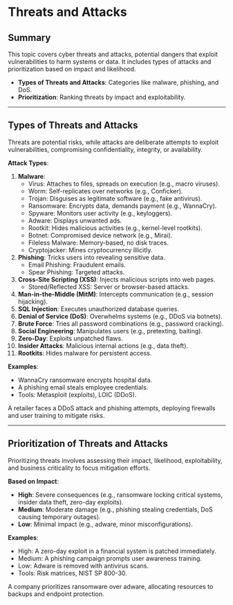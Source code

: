 # Threats and Attacks

## Summary

This topic covers cyber threats and attacks, potential dangers that exploit vulnerabilities to harm systems or data. It includes types of attacks and prioritization based on impact and likelihood.

* **Types of Threats and Attacks**: Categories like malware, phishing, and DoS.
* **Prioritization**: Ranking threats by impact and exploitability.

---

## Types of Threats and Attacks

Threats are potential risks, while attacks are deliberate attempts to exploit vulnerabilities, compromising confidentiality, integrity, or availability.

**Attack Types**:
1. **Malware**:
   - Virus: Attaches to files, spreads on execution (e.g., macro viruses).
   - Worm: Self-replicates over networks (e.g., Conficker).
   - Trojan: Disguises as legitimate software (e.g., fake antivirus).
   - Ransomware: Encrypts data, demands payment (e.g., WannaCry).
   - Spyware: Monitors user activity (e.g., keyloggers).
   - Adware: Displays unwanted ads.
   - Rootkit: Hides malicious activities (e.g., kernel-level rootkits).
   - Botnet: Compromised device network (e.g., Mirai).
   - Fileless Malware: Memory-based, no disk traces.
   - Cryptojacker: Mines cryptocurrency illicitly.
2. **Phishing**: Tricks users into revealing sensitive data.
   - Email Phishing: Fraudulent emails.
   - Spear Phishing: Targeted attacks.
3. **Cross-Site Scripting (XSS)**: Injects malicious scripts into web pages.
   - Stored/Reflected XSS: Server or browser-based attacks.
4. **Man-in-the-Middle (MitM)**: Intercepts communication (e.g., session hijacking).
5. **SQL Injection**: Executes unauthorized database queries.
6. **Denial of Service (DoS)**: Overwhelms systems (e.g., DDoS via botnets).
7. **Brute Force**: Tries all password combinations (e.g., password cracking).
8. **Social Engineering**: Manipulates users (e.g., pretexting, baiting).
9. **Zero-Day**: Exploits unpatched flaws.
10. **Insider Attacks**: Malicious internal actions (e.g., data theft).
11. **Rootkits**: Hides malware for persistent access.

**Examples**:
- WannaCry ransomware encrypts hospital data.
- A phishing email steals employee credentials.
- Tools: Metasploit (exploits), LOIC (DDoS).

A retailer faces a DDoS attack and phishing attempts, deploying firewalls and user training to mitigate risks.

---

## Prioritization of Threats and Attacks

Prioritizing threats involves assessing their impact, likelihood, exploitability, and business criticality to focus mitigation efforts.

**Based on Impact**:
- **High**: Severe consequences (e.g., ransomware locking critical systems, insider data theft, zero-day exploits).
- **Medium**: Moderate damage (e.g., phishing stealing credentials, DoS causing temporary outages).
- **Low**: Minimal impact (e.g., adware, minor misconfigurations).

**Examples**:
- High: A zero-day exploit in a financial system is patched immediately.
- Medium: A phishing campaign prompts user awareness training.
- Low: Adware is removed with antivirus scans.
- Tools: Risk matrices, NIST SP 800-30.

A company prioritizes ransomware over adware, allocating resources to backups and endpoint protection.